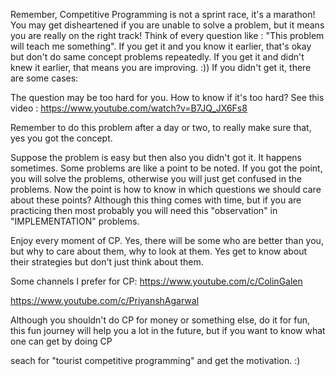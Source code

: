 Remember, Competitive Programming is not a sprint race, it's a marathon!
You may get disheartened if you are unable to solve a problem, but it means you are really on the right track!
Think of every question like : 
"This problem will teach me something". 
If you get it and you know it earlier, that's okay but don't do same concept problems repeatedly.
If you get it and didn't knew it earlier, that means you are improving. :))
If you didn't get it, there are some cases:

The question may be too hard for you. 
How to know if it's too hard?
See this video : 
https://www.youtube.com/watch?v=B7JQ_JX6Fs8 

Remember to do this problem after a day or two, to really make sure that, yes you got the concept.

Suppose the problem is easy but then also you didn't got it.
It happens sometimes. Some problems are like a point to be noted. If you got the point, you will solve the problems, otherwise you will just get confused in the problems.
Now the point is how to know in which questions we should care about these points?
Although this thing comes with time, but if you are practicing then most probably you will need this "observation" in "IMPLEMENTATION" problems.

Enjoy every moment of CP. Yes, there will be some who are better than you, but why to care about them, why to look at them. Yes get to know about their strategies but don't just think about them.

Some channels I prefer for CP:
https://www.youtube.com/c/ColinGalen

https://www.youtube.com/c/PriyanshAgarwal

Although you shouldn't do CP for money or something else, do it for fun, this fun journey will help you a lot in the future, but if you want to know what one can get by doing CP

seach for "tourist competitive programming" and get the motivation. :)

